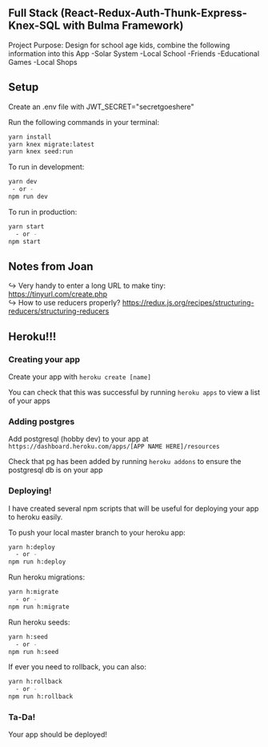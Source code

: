 ## Full Stack (React-Redux-Auth-Thunk-Express-Knex-SQL with Bulma Framework)
Project Purpose:
Design for school age kids, combine the following information into this App 
-Solar System
-Local School
-Friends 
-Educational Games
-Local Shops

## Setup

Create an .env file with JWT_SECRET="secretgoeshere"

Run the following commands in your terminal:

```sh
yarn install
yarn knex migrate:latest
yarn knex seed:run
```

To run in development:
```sh
yarn dev
 - or -
npm run dev

```

To run in production:
```sh
yarn start
  - or -
npm start
```
         
## Notes from Joan    
:arrow_right_hook: Very handy to enter a long URL to make tiny: https://tinyurl.com/create.php  
:arrow_right_hook: How to use reducers properly? https://redux.js.org/recipes/structuring-reducers/structuring-reducers

    
## Heroku!!!

### Creating your app

Create your app with `heroku create [name]`

You can check that this was successful by running `heroku apps` to view a list of your apps


### Adding postgres

Add postgresql (hobby dev) to your app at `https://dashboard.heroku.com/apps/[APP NAME HERE]/resources`

Check that pg has been added by running `heroku addons` to ensure the postgresql db is on your app


### Deploying!

I have created several npm scripts that will be useful for deploying your app to heroku easily.

To push your local master branch to your heroku app:
```sh
yarn h:deploy
  - or -
npm run h:deploy
```

Run heroku migrations:
```sh
yarn h:migrate
  - or -
npm run h:migrate
```

Run heroku seeds:
```sh
yarn h:seed
  - or -
npm run h:seed
```

If ever you need to rollback, you can also:
```sh
yarn h:rollback
  - or -
npm run h:rollback
```


### Ta-Da!
Your app should be deployed!
